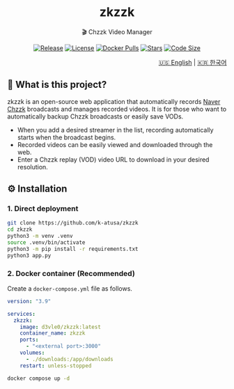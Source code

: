 <h1 align=center>zkzzk</h1>

<p align=center>🎬 Chzzk Video Manager</p>

<p align="center">
  <a href="https://github.com/k-atusa/zkzzk/releases"><img src="https://img.shields.io/github/v/release/k-atusa/zkzzk?style=flat-square" alt="Release"></a> <a href="https://github.com/k-atusa/zkzzk/blob/main/LICENSE"><img src="https://img.shields.io/github/license/k-atusa/zkzzk?style=flat-square" alt="License"></a> <a href="https://hub.docker.com/r/d3vle0/zkzzk"><img src="https://img.shields.io/docker/pulls/d3vle0/zkzzk?style=flat-square" alt="Docker Pulls"></a> <a href="https://github.com/k-atusa/zkzzk/stargazers"><img src="https://img.shields.io/github/stars/k-atusa/zkzzk?style=flat-square" alt="Stars"></a> <a href="https://img.shields.io/github/languages/code-size/k-atusa/zkzzk?style=flat-square"><img src="https://img.shields.io/github/languages/code-size/k-atusa/zkzzk?style=flat-square" alt="Code Size"></a>
</p>
<p align="right">
  <a href="README.md">🇺🇸 English</a> | <a href="README-ko.md">🇰🇷 한국어</a>
</p>


## 🤔 What is this project?

zkzzk is an open-source web application that automatically records [Naver Chzzk](https://chzzk.naver.com) broadcasts and manages recorded videos. It is for those who want to automatically backup Chzzk broadcasts or easily save VODs.

- When you add a desired streamer in the list, recording automatically starts when the broadcast begins.
- Recorded videos can be easily viewed and downloaded through the web.
- Enter a Chzzk replay (VOD) video URL to download in your desired resolution.

## ⚙️ Installation

### 1. Direct deployment

```sh
git clone https://github.com/k-atusa/zkzzk
cd zkzzk
python3 -m venv .venv
source .venv/bin/activate
python3 -m pip install -r requirements.txt
python3 app.py
```

### 2. Docker container (Recommended)

Create a `docker-compose.yml` file as follows.

```yml
version: "3.9"

services:
  zkzzk:
    image: d3vle0/zkzzk:latest
    container_name: zkzzk
    ports:
      - "<external port>:3000"
    volumes:
      - ./downloads:/app/downloads
    restart: unless-stopped
```

```sh
docker compose up -d
```
